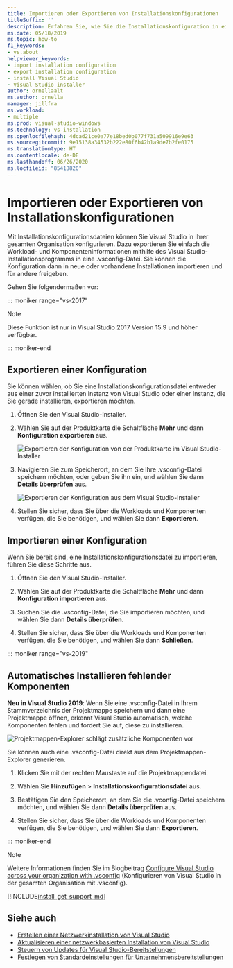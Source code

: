 ```yaml
---
title: Importieren oder Exportieren von Installationskonfigurationen
titleSuffix: ''
description: Erfahren Sie, wie Sie die Installationskonfiguration in eine Datei vom Typ „.vsconfig“ exportieren, für andere Benutzer freigeben und zum Klonen importieren.
ms.date: 05/18/2019
ms.topic: how-to
f1_keywords:
- vs.about
helpviewer_keywords:
- import installation configuration
- export installation configuration
- install Visual Studio
- Visual Studio installer
author: ornellaalt
ms.author: ornella
manager: jillfra
ms.workload:
- multiple
ms.prod: visual-studio-windows
ms.technology: vs-installation
ms.openlocfilehash: 4dcad21ce0a77e18bed0b077f731a509916e9e63
ms.sourcegitcommit: 9e15138a34532b222e80f6b42b1a9de7b2fe0175
ms.translationtype: HT
ms.contentlocale: de-DE
ms.lasthandoff: 06/26/2020
ms.locfileid: "85418820"
---
```

# <a name="import-or-export-installation-configurations"></a>Importieren oder Exportieren von Installationskonfigurationen

Mit Installationskonfigurationsdateien können Sie Visual Studio in Ihrer gesamten Organisation konfigurieren. Dazu exportieren Sie einfach die Workload- und Komponenteninformationen mithilfe des Visual Studio-Installationsprogramms in eine .vsconfig-Datei. Sie können die Konfiguration dann in neue oder vorhandene Installationen importieren und für andere freigeben.

Gehen Sie folgendermaßen vor:

::: moniker range="vs-2017"

> [!NOTE]
> Diese Funktion ist nur in Visual Studio 2017 Version 15.9 und höher verfügbar.

::: moniker-end

## <a name="export-a-configuration"></a>Exportieren einer Konfiguration

Sie können wählen, ob Sie eine Installationskonfigurationsdatei entweder aus einer zuvor installierten Instanz von Visual Studio oder einer Instanz, die Sie gerade installieren, exportieren möchten.

1. Öffnen Sie den Visual Studio-Installer.

1. Wählen Sie auf der Produktkarte die Schaltfläche **Mehr** und dann **Konfiguration exportieren** aus.

   ![Exportieren der Konfiguration von der Produktkarte im Visual Studio-Installer](../install/media/vs-2019/vs-installer-export-config.png)

1. Navigieren Sie zum Speicherort, an dem Sie Ihre .vsconfig-Datei speichern möchten, oder geben Sie ihn ein, und wählen Sie dann **Details überprüfen** aus.

   ![Exportieren der Konfiguration aus dem Visual Studio-Installer](../install/media/vs-2019/export-configuration-confirmation.png)

1. Stellen Sie sicher, dass Sie über die Workloads und Komponenten verfügen, die Sie benötigen, und wählen Sie dann **Exportieren**.

## <a name="import-a-configuration"></a>Importieren einer Konfiguration

Wenn Sie bereit sind, eine Installationskonfigurationsdatei zu importieren, führen Sie diese Schritte aus.

1. Öffnen Sie den Visual Studio-Installer.

1. Wählen Sie auf der Produktkarte die Schaltfläche **Mehr** und dann **Konfiguration importieren** aus.

1. Suchen Sie die .vsconfig-Datei, die Sie importieren möchten, und wählen Sie dann **Details überprüfen**.

1. Stellen Sie sicher, dass Sie über die Workloads und Komponenten verfügen, die Sie benötigen, und wählen Sie dann **Schließen**.

::: moniker range="vs-2019"

## <a name="automatically-install-missing-components"></a>Automatisches Installieren fehlender Komponenten

**Neu in Visual Studio 2019**: Wenn Sie eine .vsconfig-Datei in Ihrem Stammverzeichnis der Projektmappe speichern und dann eine Projektmappe öffnen, erkennt Visual Studio automatisch, welche Komponenten fehlen und fordert Sie auf, diese zu installieren.

![Projektmappen-Explorer schlägt zusätzliche Komponenten vor](../install/media/vs-2019/solution-explorer-config-file.png)

Sie können auch eine .vsconfig-Datei direkt aus dem Projektmappen-Explorer generieren.

1. Klicken Sie mit der rechten Maustaste auf die Projektmappendatei.

1. Wählen Sie **Hinzufügen** > **Installationskonfigurationsdatei** aus.

1. Bestätigen Sie den Speicherort, an dem Sie die .vconfig-Datei speichern möchten, und wählen Sie dann **Details überprüfen** aus.

1. Stellen Sie sicher, dass Sie über die Workloads und Komponenten verfügen, die Sie benötigen, und wählen Sie dann **Exportieren**.

::: moniker-end

> [!NOTE]
> Weitere Informationen finden Sie im Blogbeitrag [Configure Visual Studio across your organization with .vsconfig](https://devblogs.microsoft.com/setup/configure-visual-studio-across-your-organization-with-vsconfig/) (Konfigurieren von Visual Studio in der gesamten Organisation mit .vsconfig).

[!INCLUDE[install_get_support_md](includes/install_get_support_md.md)]

## <a name="see-also"></a>Siehe auch

* [Erstellen einer Netzwerkinstallation von Visual Studio](create-a-network-installation-of-visual-studio.md)
* [Aktualisieren einer netzwerkbasierten Installation von Visual Studio](update-a-network-installation-of-visual-studio.md)
* [Steuern von Updates für Visual Studio-Bereitstellungen](controlling-updates-to-visual-studio-deployments.md)
* [Festlegen von Standardeinstellungen für Unternehmensbereitstellungen](set-defaults-for-enterprise-deployments.md)
